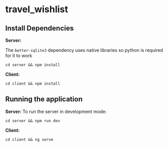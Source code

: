 # travel_wishlist
 
## Install Dependencies
**Server:**

The `better-sqlite3` dependency uses native libraries so python is required for it to work

    cd server && npm install
**Client:**

    cd client && npm install

## Running the application
**Server:**
To run the server in development mode:

    cd server && npm run dev

**Client:**

    cd client && ng serve
